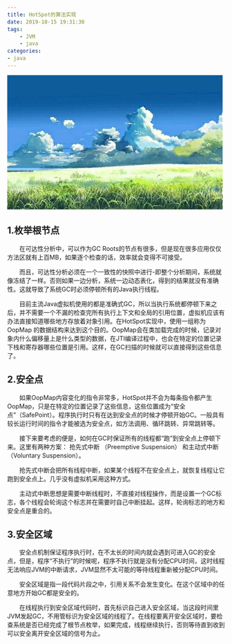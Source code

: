 ```yaml
---
title: HotSpot的算法实现
date: 2019-10-15 19:31:30
tags:
    - JVM
    - java
categories: 
- java
---
```

![ ](./HotSpot的算法实现/1.jpg)

## 1.枚举根节点

　　在可达性分析中，可以作为GC Roots的节点有很多，但是现在很多应用仅仅方法区就有上百MB，如果逐个检查的话，效率就会变得不可接受。

　　而且，可达性分析必须在一个一致性的快照中进行-即整个分析期间，系统就像冻结了一样。否则如果一边分析，系统一边动态表化，得到的结果就没有准确性。这就导致了系统GC时必须停顿所有的Java执行线程。

　　目前主流Java虚拟机使用的都是准确式GC，所以当执行系统都停顿下来之后，并不需要一个不漏的检查完所有执行上下文和全局的引用位置，虚拟机应该有办法直接知道哪些地方存放着对象引用。在HotSpot实现中，使用一组称为 OopMap 的数据结构来达到这个目的。OopMap会在类加载完成的时候，记录对象内什么偏移量上是什么类型的数据，在JTI编译过程中，也会在特定的位置记录下栈和寄存器哪些位置是引用。这样，在GC扫描的时候就可以直接得到这些信息了。

## 2.安全点

　　如果OopMap内容变化的指令非常多，HotSpot并不会为每条指令都产生OopMap，只是在特定的位置记录了这些信息，这些位置成为“安全点”（SafePoint）。程序执行时只有在达到安全点的时候才停顿开始GC。一般具有较长运行时间的指令才能被选为安全点，如方法调用、循环跳转、异常跳转等。

　　接下来要考虑的便是，如何在GC时保证所有的线程都“跑”到安全点上停顿下来。这里有两种方案： 抢先式中断 （Preemptive Suspension） 和主动式中断 （Voluntary Suspension）。

　　抢先式中断会把所有线程中断，如果某个线程不在安全点上，就恢复线程让它跑到安全点上。几乎没有虚拟机采用这种方式。

　　主动式中断思想是需要中断线程时，不直接对线程操作，而是设置一个GC标志，各个线程会轮询这个标志并在需要时自己中断挂起。这样，轮询标志的地方和安全点是重合的。

## 3.安全区域

　　安全点机制保证程序执行时，在不太长的时间内就会遇到可进入GC的安全点，但是，程序“不执行”的时候呢，程序不执行就是没有分配CPU时间，这时线程无法响应JVM的中断请求，JVM显然不太可能的等待线程重新被分配CPU时间。

　　安全区域是指一段代码片段之中，引用关系不会发生变化。在这个区域中的任意地方开始GC都是安全的。

　　在线程执行到安全区域代码时，首先标识自己进入安全区域，当这段时间里JVM发起GC，不用管标识为安全区域的线程了。在线程要离开安全区域时，要检查系统是否已经完成了根节点枚举，如果完成，线程继续执行，否则等待直到收到可以安全离开安全区域的信号为止。

